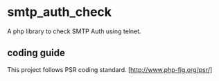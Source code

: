 # smtp_auth_check
A php library to check SMTP Auth using telnet.

## coding guide
This project follows PSR coding standard. [http://www.php-fig.org/psr/]
